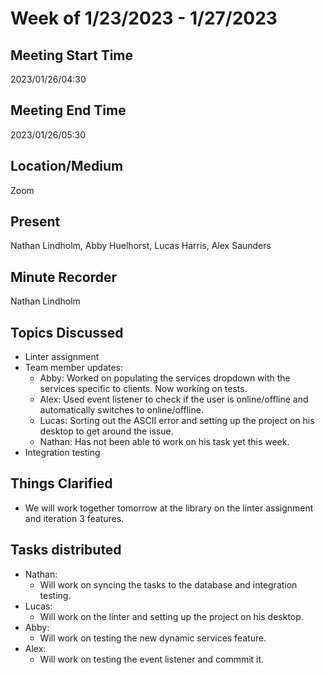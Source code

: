 # Week of 1/23/2023 - 1/27/2023

## Meeting Start Time 

2023/01/26/04:30

## Meeting End Time

2023/01/26/05:30

## Location/Medium

Zoom

## Present

Nathan Lindholm, Abby Huelhorst, Lucas Harris, Alex Saunders

## Minute Recorder

Nathan Lindholm

## Topics Discussed

- Linter assignment
- Team member updates:
  - Abby: Worked on populating the services dropdown with the services specific to clients. Now working on tests.
  - Alex: Used event listener to check if the user is online/offline and automatically switches to online/offline.
  - Lucas: Sorting out the ASCII error and setting up the project on his desktop to get around the issue.
  - Nathan: Has not been able to work on his task yet this week.
- Integration testing

## Things Clarified

- We will work together tomorrow at the library on the linter assignment and iteration 3 features.

## Tasks distributed

- Nathan: 
  - Will work on syncing the tasks to the database and integration testing.
- Lucas: 
  - Will work on the linter and setting up the project on his desktop.
- Abby:
  - Will work on testing the new dynamic services feature.
- Alex:
  - Will work on testing the event listener and commmit it.
